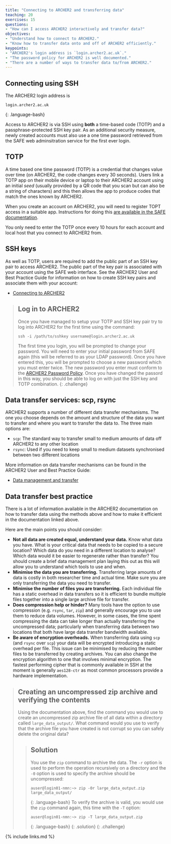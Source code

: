 ```yaml
---
title: "Connecting to ARCHER2 and transferring data"
teaching: 20
exercises: 15
questions:
- "How can I access ARCHER2 interactively and transfer data?"
objectives:
- "Understand how to connect to ARCHER2."
- "Know how to transfer data onto and off of ARCHER2 efficiently."
keypoints:
- "ARCHER2's login address is `login.archer2.ac.uk`."
- "The password policy for ARCHER2 is well documented."
- "There are a number of ways to transfer data to/from ARCHER2."
---
```


## Connecting using SSH

The ARCHER2 login address is

```
login.archer2.ac.uk
```
{: .language-bash}

Access to ARCHER2 is via SSH using **both** a time-based code (TOTP) and a passphrase-protected SSH key pair. As an
additional security measure, newly created accounts must also use a one time password retrieved from the SAFE 
web adminsitration service for the first ever login.

## TOTP

A time based one time password (TOTP) is a credential that changes value over time (on ARCHER2, the code changes
every 30 seconds). Users link a TOTP app on their mobile device or laptop to their ARCHER2 account using an
initial *seed* (usually provided by a QR code that you scan but can also be a string of characters) and this
then allows the app to produce codes that match the ones known by ARCHER2.

When you create an account on ARCHER2, you will need to register TOPT access in a suitable app. Instructions for
doing this [are available in the SAFE documentation](https://epcced.github.io/safe-docs/safe-for-users/#how-to-turn-on-mfa-on-your-machine-account).

You only need to enter the TOTP once every 10 hours for each account and local host that you connect to 
ARCHER2 from.

## SSH keys

As well as TOTP, users are required to add the public part of an SSH key pair to access ARCHER2.
The public part of the key pair is associated with your account using the SAFE web interface.
See the ARCHER2 User and Best Practice Guide for information on how to create SSH key pairs
and associate them with your account:

* [Connecting to ARCHER2](https://docs.archer2.ac.uk/user-guide/connecting/)

> ## Log in to ARCHER2
> Once you have managed to setup your TOTP and SSH key pair try to log into ARCHER2 for the
> first time using the command:
> 
> ```
> ssh -i /path/to/sshkey username@login.archer2.ac.uk
> ```
>
> The first time you login, you will be prompted to change your password. You will need
> to enter your initial password from SAFE again (this will be referred to as your LDAP
> password). Once you have entered this, you will be prompted to choose a new password
> which you must enter twice. The new password you enter must conform to the
> [ARCHER2 Password Policy](https://www.archer2.ac.uk/about/policies/passwords_usernames.html).
> Once you have changed the passord in this way, you should be able to log on with just
> the SSH key and TOTP combination.
{: .challenge}

## Data transfer services: scp, rsync

ARCHER2 supports a number of different data transfer mechanisms. The one you choose depends
on the amount and structure of the data you want to transfer and where you want to transfer
the data to. The three main options are:

* `scp`: The standard way to transfer small to medium amounts of data off ARCHER2 to any other location
* `rsync`: Used if you need to keep small to medium datasets synchronised between two different locations

More information on data transfer mechanisms can be found in the ARCHER2 User and Best Practice Guide:

* [Data management and transfer](https://docs.archer2.ac.uk/user-guide/data/)

## Data transfer best practice

There is a lot of information available in the ARCHER2 documentation on how to transfer data using the
methods above and how to make it efficient in the documentation linked above.

Here are the main points you should consider:

* **Not all data are created equal, understand your data.** Know what data you have. What is your
  critical data that needs to be copied to a secure location? Which data do you need in a different
  location to analyse? Which data would it be easier to regenerate rather than transfer? You should
  create a brief data management plan laying this out as this will allow you to understand which
  tools to use and when.
* **Minimise the data you are transferring.** Transferring large amounts of data is costly in both
  researcher time and actual time. Make sure you are only transferring the data you need to transfer.
* **Minimise the number of files you are transferring.** Each individual file has a static overhead in
  data transfers so it is efficient to bundle multiple files together into a single large
  archive file for transfer.
* **Does compression help or hinder?** Many tools have the option to use compression (e.g. `rsync`,
  `tar`, `zip`) and generally encourage you to use them to reduce data volumes. However, in some cases,
  the time spent compressing the data can take longer than actually transferring the uncompressed
  data; particularly when transferring data between two locations that both have large data transfer
  bandwidth available.
* **Be aware of encryption overheads.** When transferring data using `scp` (and `rsync` over `scp`)
  your data will be encrypted introducing a static overhead per file. This issue can be minimised by
  reducing the number files to be transferred by creating archives. You can also change the encryption
  algorithm to one that involves minimal encryption. The fastest performing cipher that is commonly 
  available in SSH at the moment is generally `aes128-ctr` as most common processors provide a
  hardware implementation.

> ## Creating an uncompressed zip archive and verifying the contents
> Using the documentation above, find the command you would use to create an uncompressed zip archive
> file of all data within a directory called `large_data_output/`. What command would you use to verify
> that the archive file you have created is not corrupt so you can safely delete the original data?
> > ## Solution
> > You use the `zip` command to archive the data. The `-r` option is used to perform the operation
> > recursively on a directory and the `-0` option is used to specify the archive should be uncompressed:
> > ```
> > auser@login01-nmn:~> zip -0r large_data_output.zip large_data_output/
> > ```
> > {: .language-bash}
> > To verify the archive is valid, you would use the `zip` command again, this time with the `-T` 
> > option:
> > ```
> > auser@login01-nmn:~> zip -T large_data_output.zip
> > ```
> > {: .language-bash}
> {: .solution}
{: .challenge}

{% include links.md %}

